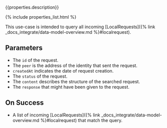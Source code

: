 {{properties.description}}

{% include properties_list.html %}

This use-case is intended to query all incoming [LocalRequests]({% link _docs_integrate/data-model-overview.md %}#localrequest).

## Parameters

- The `id` of the request.
- The `peer` is the address of the identity that sent the request.
- `createdAt` indicates the date of request creation.
- The `status` of the request.
- The `content` describes the structure of the searched request.
- The `response` that might have been given to the request.

## On Success

- A list of incoming [LocalRequests]({% link _docs_integrate/data-model-overview.md %}#localrequest) that match the query.

